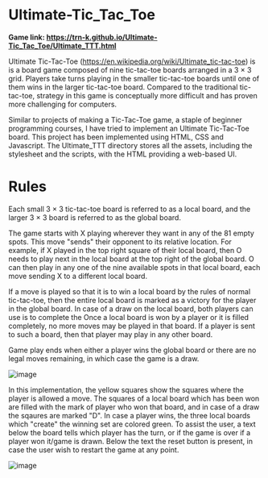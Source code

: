 # Ultimate-Tic_Tac_Toe

**Game link: https://trn-k.github.io/Ultimate-Tic_Tac_Toe/Ultimate_TTT.html**

Ultimate Tic-Tac-Toe (https://en.wikipedia.org/wiki/Ultimate_tic-tac-toe) is is a board game composed of nine tic-tac-toe boards arranged in a 3 × 3 grid. Players take turns playing in the smaller tic-tac-toe boards until one of them wins in the larger tic-tac-toe board. Compared to the traditional tic-tac-toe, strategy in this game is conceptually more difficult and has proven more challenging for computers.

Similar to projects of making a Tic-Tac-Toe game, a staple of beginner programming courses, I have tried to implement an Ultimate Tic-Tac-Toe board. This project has been implemented using HTML, CSS and Javascript. The Ultimate_TTT directory stores all the assets, including the stylesheet and the scripts, with the HTML providing a web-based UI.

# Rules

Each small 3 × 3 tic-tac-toe board is referred to as a local board, and the larger 3 × 3 board is referred to as the global board.

The game starts with X playing wherever they want in any of the 81 empty spots. This move "sends" their opponent to its relative location. For example, if X played in the top right square of their local board, then O needs to play next in the local board at the top right of the global board. O can then play in any one of the nine available spots in that local board, each move sending X to a different local board.

If a move is played so that it is to win a local board by the rules of normal tic-tac-toe, then the entire local board is marked as a victory for the player in the global board. In case of a draw on the local board, both players can use is to complete the 
Once a local board is won by a player or it is filled completely, no more moves may be played in that board. If a player is sent to such a board, then that player may play in any other board.

Game play ends when either a player wins the global board or there are no legal moves remaining, in which case the game is a draw.

![image](https://user-images.githubusercontent.com/18391873/133785861-8808f4eb-f66f-416c-8c34-79d13ef22bcc.png)

In this implementation, the yellow squares show the squares where the player is allowed a move. The squares of a local board which has been won are filled with the mark of player who won that board, and in case of a draw the sqaures are marked "D". In case a player wins, the three local boards which "create" the winning set are colored green. To assist the user, a text below the board tells which player has the turn, or if the game is over if a player won it/game is drawn. Below the text the reset button is present, in case the user wish to restart the game at any point.

![image](https://user-images.githubusercontent.com/18391873/133787470-5b6b7c28-99ea-4818-8a3d-03da69d7ed0a.png)


